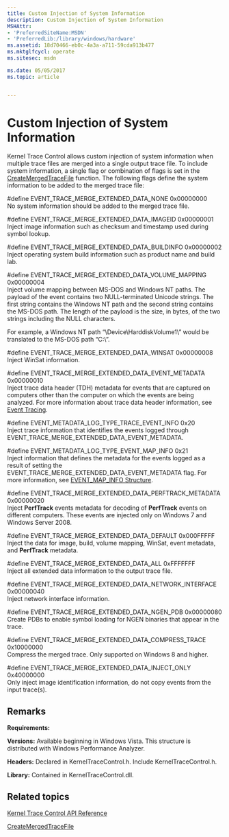 ```yaml
---
title: Custom Injection of System Information
description: Custom Injection of System Information
MSHAttr:
- 'PreferredSiteName:MSDN'
- 'PreferredLib:/library/windows/hardware'
ms.assetid: 18d70466-eb0c-4a3a-a711-59cda913b477
ms.mktglfcycl: operate
ms.sitesec: msdn

ms.date: 05/05/2017
ms.topic: article


---
```


# Custom Injection of System Information


Kernel Trace Control allows custom injection of system information when multiple trace files are merged into a single output trace file. To include system information, a single flag or combination of flags is set in the [CreateMergedTraceFile](createmergedtracefile.md) function. The following flags define the system information to be added to the merged trace file:

<a href="" id="-define-event-trace-merge-extended-data-none-0x00000000"></a>\#define EVENT\_TRACE\_MERGE\_EXTENDED\_DATA\_NONE 0x00000000  
No system information should be added to the merged trace file.

<a href="" id="-define-event-trace-merge-extended-data-imageid-0x00000001"></a>\#define EVENT\_TRACE\_MERGE\_EXTENDED\_DATA\_IMAGEID 0x00000001  
Inject image information such as checksum and timestamp used during symbol lookup.

<a href="" id="-define-event-trace-merge-extended-data-buildinfo-0x00000002"></a>\#define EVENT\_TRACE\_MERGE\_EXTENDED\_DATA\_BUILDINFO 0x00000002  
Inject operating system build information such as product name and build lab.

<a href="" id="-define-event-trace-merge-extended-data-volume-mapping-0x00000004"></a>\#define EVENT\_TRACE\_MERGE\_EXTENDED\_DATA\_VOLUME\_MAPPING 0x00000004  
Inject volume mapping between MS-DOS and Windows NT paths. The payload of the event contains two NULL-terminated Unicode strings. The first string contains the Windows NT path and the second string contains the MS-DOS path. The length of the payload is the size, in bytes, of the two strings including the NULL characters.

For example, a Windows NT path “\\Device\\HarddiskVolume1\\” would be translated to the MS-DOS path “C:\\”.

<a href="" id="-define-event-trace-merge-extended-data-winsat-0x00000008"></a>\#define EVENT\_TRACE\_MERGE\_EXTENDED\_DATA\_WINSAT 0x00000008  
Inject WinSat information.

<a href="" id="-define-event-trace-merge-extended-data-event-metadata-0x00000010"></a>\#define EVENT\_TRACE\_MERGE\_EXTENDED\_DATA\_EVENT\_METADATA 0x00000010  
Inject trace data header (TDH) metadata for events that are captured on computers other than the computer on which the events are being analyzed. For more information about trace data header information, see [Event Tracing](https://msdn.microsoft.com/library/bb968803.aspx).

<a href="" id="-define-event-metadata-log-type-trace-event-info-0x20"></a>\#define EVENT\_METADATA\_LOG\_TYPE\_TRACE\_EVENT\_INFO 0x20  
Inject trace information that identifies the events logged through EVENT\_TRACE\_MERGE\_EXTENDED\_DATA\_EVENT\_METADATA.

<a href="" id="-define-event-metadata-log-type-event-map-info-0x21"></a>\#define EVENT\_METADATA\_LOG\_TYPE\_EVENT\_MAP\_INFO 0x21  
Inject information that defines the metadata for the events logged as a result of setting the EVENT\_TRACE\_MERGE\_EXTENDED\_DATA\_EVENT\_METADATA flag. For more information, see [EVENT\_MAP\_INFO Structure](https://msdn.microsoft.com/library/windows/desktop/aa964762.aspx).

<a href="" id="-define-event-trace-merge-extended-data-perftrack-metadata-0x00000020"></a>\#define EVENT\_TRACE\_MERGE\_EXTENDED\_DATA\_PERFTRACK\_METADATA 0x00000020  
Inject **PerfTrack** events metadata for decoding of **PerfTrack** events on different computers. These events are injected only on Windows 7 and Windows Server 2008.

<a href="" id="-define-event-trace-merge-extended-data-default-0x000fffff"></a>\#define EVENT\_TRACE\_MERGE\_EXTENDED\_DATA\_DEFAULT 0x000FFFFF  
Inject the data for image, build, volume mapping, WinSat, event metadata, and **PerfTrack** metadata.

<a href="" id="-define-event-trace-merge-extended-data-all-0xfffffff"></a>\#define EVENT\_TRACE\_MERGE\_EXTENDED\_DATA\_ALL 0xFFFFFFF  
Inject all extended data information to the output trace file.

<a href="" id="-define-event-trace-merge-extended-data-network-interface-0x00000040"></a>\#define EVENT\_TRACE\_MERGE\_EXTENDED\_DATA\_NETWORK\_INTERFACE 0x00000040  
Inject network interface information.

<a href="" id="-define-event-trace-merge-extended-data-ngen-pdb------------0x00000080"></a>\#define EVENT\_TRACE\_MERGE\_EXTENDED\_DATA\_NGEN\_PDB 0x00000080  
Create PDBs to enable symbol loading for NGEN binaries that appear in the trace.

<a href="" id="-define-event-trace-merge-extended-data-compress-trace------0x10000000"></a>\#define EVENT\_TRACE\_MERGE\_EXTENDED\_DATA\_COMPRESS\_TRACE 0x10000000  
Compress the merged trace. Only supported on Windows 8 and higher.

<a href="" id="-define-event-trace-merge-extended-data-inject-only---------0x40000000"></a>\#define EVENT\_TRACE\_MERGE\_EXTENDED\_DATA\_INJECT\_ONLY 0x40000000  
Only inject image identification information, do not copy events from the input trace(s).

## Remarks


**Requirements:**

**Versions:** Available beginning in Windows Vista. This structure is distributed with Windows Performance Analyzer.

**Headers:** Declared in KernelTraceControl.h. Include KernelTraceControl.h.

**Library:** Contained in KernelTraceControl.dll.

## Related topics


[Kernel Trace Control API Reference](kernel-trace-control-api-reference.md)

[CreateMergedTraceFile](createmergedtracefile.md)

 

 







